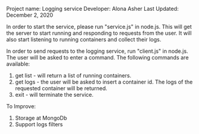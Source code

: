 Project name: Logging service
Developer: Alona Asher
Last Updated: December 2, 2020

In order to start the service, please run "service.js" in node.js.
This will get the server to start running and responding to requests from the user.
It will also start listening to running containers and collect their logs.

In order to send requests to the logging service, run "client.js" in node.js.
The user will be asked to enter a command.
The following commands are available:
1. get list - will return a list of running containers.
2. get logs - the user will be asked to insert a container id. 
   The logs of the requested container will be returned.
3. exit - will terminate the service.   

To Improve: 
1. Storage at MongoDb
2. Support logs filters

